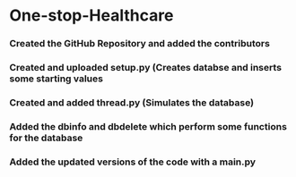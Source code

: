 # One-stop-Healthcare

### Created the GitHub Repository and added the contributors

### Created and uploaded setup.py (Creates databse and inserts some starting values

### Created and added thread.py (Simulates the database)

### Added the dbinfo and dbdelete which perform some functions for the database

### Added the updated versions of the code with a main.py
